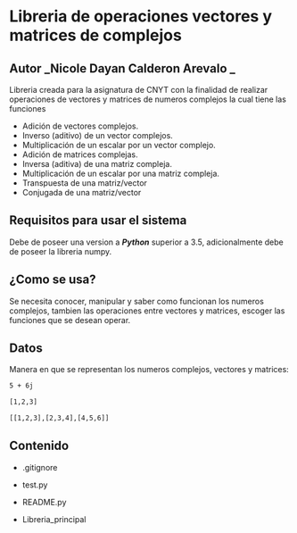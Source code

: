# Libreria de operaciones vectores y matrices de complejos

## Autor **_Nicole Dayan Calderon Arevalo _**

Libreria creada para la asignatura de CNYT con la finalidad de realizar operaciones de vectores y matrices de numeros complejos la cual tiene las funciones

- Adición de vectores complejos.
- Inverso (aditivo) de un vector complejos.
- Multiplicación de un escalar por un vector complejo.
- Adición de matrices complejas.
- Inversa (aditiva) de una matriz compleja.
- Multiplicación de un escalar por una matriz compleja.
- Transpuesta de una matriz/vector
- Conjugada de una matriz/vector

## Requisitos para usar el sistema

Debe de poseer una version a **_Python_** superior a 3.5, adicionalmente debe de poseer la libreria numpy.

## ¿Como se usa?

Se necesita conocer, manipular y saber como funcionan los numeros complejos, tambien las operaciones entre vectores y matrices, escoger las funciones que se desean operar.

## Datos

Manera en que se representan los numeros complejos, vectores y matrices:

```txt
5 + 6j
```

```txt
[1,2,3]
```

```txt
[[1,2,3],[2,3,4],[4,5,6]]
```

## Contenido

- .gitignore

- test.py

- README.py

- Libreria_principal
